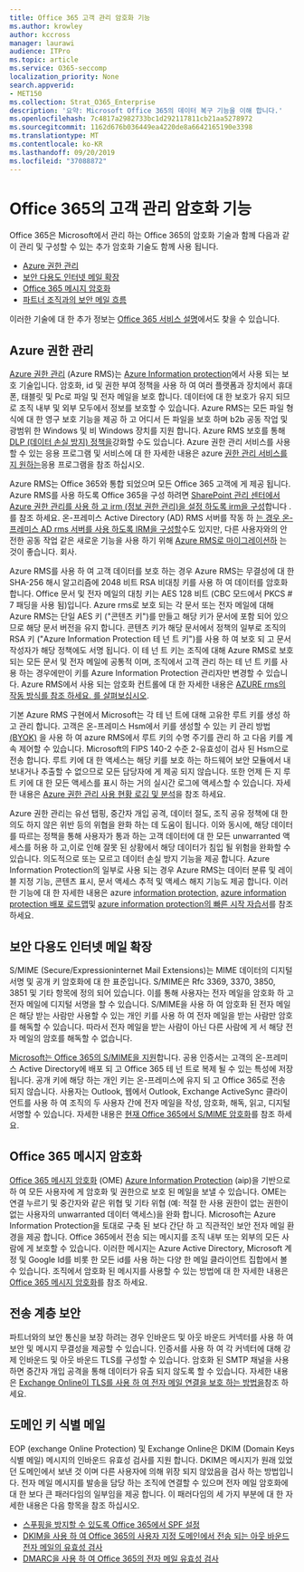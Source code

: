 ```yaml
---
title: Office 365 고객 관리 암호화 기능
ms.author: krowley
author: kccross
manager: laurawi
audience: ITPro
ms.topic: article
ms.service: O365-seccomp
localization_priority: None
search.appverid:
- MET150
ms.collection: Strat_O365_Enterprise
description: '요약: Microsoft Office 365의 데이터 복구 기능을 이해 합니다.'
ms.openlocfilehash: 7c4817a2982733bc1d292117811cb21aa5278972
ms.sourcegitcommit: 1162d676b036449ea4220de8a6642165190e3398
ms.translationtype: MT
ms.contentlocale: ko-KR
ms.lasthandoff: 09/20/2019
ms.locfileid: "37088872"
---
```

# <a name="customer-managed-encryption-features-in-office-365"></a>Office 365의 고객 관리 암호화 기능

Office 365은 Microsoft에서 관리 하는 Office 365의 암호화 기술과 함께 다음과 같이 관리 및 구성할 수 있는 추가 암호화 기술도 함께 사용 됩니다.
- [Azure 권한 관리](https://docs.microsoft.com/azure/information-protection/what-is-azure-rms)
- [보안 다용도 인터넷 메일 확장](http://blogs.technet.com/b/exchange/archive/2014/12/15/how-to-configure-s-mime-in-office-365.aspx)
- [Office 365 메시지 암호화](http://products.office.com/en-us/exchange/office-365-message-encryption)
- [파트너 조직과의 보안 메일 흐름](https://docs.microsoft.com/exchange/mail-flow-best-practices/use-connectors-to-configure-mail-flow/set-up-connectors-for-secure-mail-flow-with-a-partner)

이러한 기술에 대 한 추가 정보는 [Office 365 서비스 설명](https://technet.microsoft.com/en-us/library/office-365-service-descriptions.aspx)에서도 찾을 수 있습니다.

## <a name="azure-rights-management"></a>Azure 권한 관리
[Azure 권한 관리](https://docs.microsoft.com/azure/information-protection/what-is-azure-rms) (Azure RMS)는 [Azure Information protection](https://docs.microsoft.com/information-protection/understand-explore/what-is-information-protection)에서 사용 되는 보호 기술입니다. 암호화, id 및 권한 부여 정책을 사용 하 여 여러 플랫폼과 장치에서 휴대폰, 태블릿 및 Pc로 파일 및 전자 메일을 보호 합니다. 데이터에 대 한 보호가 유지 되므로 조직 내부 및 외부 모두에서 정보를 보호할 수 있습니다. Azure RMS는 모든 파일 형식에 대 한 영구 보호 기능을 제공 하 고 어디서 든 파일을 보호 하며 b2b 공동 작업 및 광범위 한 Windows 및 비 Windows 장치를 지원 합니다. Azure RMS 보호를 통해 [DLP (데이터 손실 방지) 정책을](https://docs.microsoft.com/exchange/security-and-compliance/data-loss-prevention/data-loss-prevention)강화할 수도 있습니다. Azure 권한 관리 서비스를 사용할 수 있는 응용 프로그램 및 서비스에 대 한 자세한 내용은 azure [권한 관리 서비스를 지 원하는](https://docs.microsoft.com/information-protection/understand-explore/applications-support)응용 프로그램을 참조 하십시오.

Azure RMS는 Office 365와 통합 되었으며 모든 Office 365 고객에 게 제공 됩니다. Azure RMS를 사용 하도록 Office 365을 구성 하려면 [SharePoint 관리 센터에서 Azure 권한 관리를 사용 하 고 irm (정보 권한 관리)을 설정 하도록 irm을 구성](https://technet.microsoft.com/en-us/library/dn151475(v=exchg.150).aspx)합니다 .를 참조 하세요. 온-프레미스 Active Directory (AD) RMS 서버를 작동 하 [는 경우 온-프레미스 AD rms 서버를 사용 하도록 IRM을 구성할](https://docs.microsoft.com/office365/SecurityCompliance/configure-irm-to-use-an-on-premises-ad-rms-server)수도 있지만, 다른 사용자와의 안전한 공동 작업 같은 새로운 기능을 사용 하기 위해 [Azure RMS로 마이그레이션하](https://docs.microsoft.com/azure/information-protection/migrate-from-ad-rms-to-azure-rms) 는 것이 좋습니다. 회사.

Azure RMS를 사용 하 여 고객 데이터를 보호 하는 경우 Azure RMS는 무결성에 대 한 SHA-256 해시 알고리즘에 2048 비트 RSA 비대칭 키를 사용 하 여 데이터를 암호화 합니다. Office 문서 및 전자 메일의 대칭 키는 AES 128 비트 (CBC 모드에서 PKCS # 7 패딩을 사용 됨)입니다. Azure rms로 보호 되는 각 문서 또는 전자 메일에 대해 Azure RMS는 단일 AES 키 ("콘텐츠 키")를 만들고 해당 키가 문서에 포함 되어 있으므로 해당 문서 버전을 유지 합니다. 콘텐츠 키가 해당 문서에서 정책의 일부로 조직의 RSA 키 ("Azure Information Protection 테 넌 트 키")를 사용 하 여 보호 되 고 문서 작성자가 해당 정책에도 서명 됩니다. 이 테 넌 트 키는 조직에 대해 Azure RMS로 보호 되는 모든 문서 및 전자 메일에 공통적 이며, 조직에서 고객 관리 하는 테 넌 트 키를 사용 하는 경우에만이 키를 Azure Information Protection 관리자만 변경할 수 있습니다. Azure RMS에서 사용 되는 암호화 컨트롤에 대 한 자세한 내용은 [AZURE rms의 작동 방식를 참조 하세요. 를 살펴보십시오](https://docs.microsoft.com/information-protection/understand-explore/how-does-it-work).

기본 Azure RMS 구현에서 Microsoft는 각 테 넌 트에 대해 고유한 루트 키를 생성 하 고 관리 합니다. 고객은 온-프레미스 Hsm에서 키를 생성할 수 있는 키 관리 방법 [(BYOK)](https://docs.microsoft.com/azure/information-protection/plan-implement-tenant-key) 을 사용 하 여 azure RMS에서 루트 키의 수명 주기를 관리 하 고 다음 키를 계속 제어할 수 있습니다. Microsoft의 FIPS 140-2 수준 2-유효성이 검사 된 Hsm으로 전송 합니다. 루트 키에 대 한 액세스는 해당 키를 보호 하는 하드웨어 보안 모듈에서 내보내거나 추출할 수 없으므로 모든 담당자에 게 제공 되지 않습니다. 또한 언제 든 지 루트 키에 대 한 모든 액세스를 표시 하는 거의 실시간 로그에 액세스할 수 있습니다. 자세한 내용은 [Azure 권한 관리 사용 현황 로깅 및 분석](https://docs.microsoft.com/azure/information-protection/log-analyze-usage)을 참조 하세요.

Azure 권한 관리는 유선 탭핑, 중간자 개입 공격, 데이터 절도, 조직 공유 정책에 대 한 의도 하지 않은 위반 등의 위협을 완화 하는 데 도움이 됩니다. 이와 동시에, 해당 데이터를 따르는 정책을 통해 사용자가 통과 하는 고객 데이터에 대 한 모든 unwarranted 액세스를 허용 하 고,이로 인해 잘못 된 상황에서 해당 데이터가 침입 될 위험을 완화할 수 있습니다. 의도적으로 또는 모르고 데이터 손실 방지 기능을 제공 합니다. Azure Information Protection의 일부로 사용 되는 경우 Azure RMS는 데이터 분류 및 레이블 지정 기능, 콘텐츠 표시, 문서 액세스 추적 및 액세스 해지 기능도 제공 합니다. 이러한 기능에 대 한 자세한 내용은 azure [information protection,](https://docs.microsoft.com/information-protection/understand-explore/what-is-information-protection) [azure information protection 배포 로드맵](https://docs.microsoft.com/information-protection/plan-design/deployment-roadmap)및 [azure information protection의 빠른 시작 자습서](https://docs.microsoft.com/information-protection/get-started/infoprotect-quick-start-tutorial)를 참조 하세요.

## <a name="secure-multipurpose-internet-mail-extension"></a>보안 다용도 인터넷 메일 확장
S/MIME (Secure/Expressioninternet Mail Extensions)는 MIME 데이터의 디지털 서명 및 공개 키 암호화에 대 한 표준입니다. S/MIME은 Rfc 3369, 3370, 3850, 3851 및 기타 항목에 정의 되어 있습니다. 이를 통해 사용자는 전자 메일을 암호화 하 고 전자 메일에 디지털 서명을 할 수 있습니다. S/MIME을 사용 하 여 암호화 된 전자 메일은 해당 받는 사람만 사용할 수 있는 개인 키를 사용 하 여 전자 메일을 받는 사람만 암호를 해독할 수 있습니다. 따라서 전자 메일을 받는 사람이 아닌 다른 사람에 게 서 해당 전자 메일의 암호를 해독할 수 없습니다.

[Microsoft는 Office 365의 S/MIME을 지원](http://blogs.technet.com/b/exchange/archive/2014/12/15/how-to-configure-s-mime-in-office-365.aspx)합니다. 공용 인증서는 고객의 온-프레미스 Active Directory에 배포 되 고 Office 365 테 넌 트로 복제 될 수 있는 특성에 저장 됩니다. 공개 키에 해당 하는 개인 키는 온-프레미스에 유지 되 고 Office 365로 전송 되지 않습니다. 사용자는 Outlook, 웹에서 Outlook, Exchange ActiveSync 클라이언트를 사용 하 여 조직의 두 사용자 간에 전자 메일을 작성, 암호화, 해독, 읽고, 디지털 서명할 수 있습니다. 자세한 내용은 [현재 Office 365에서 S/MIME 암호화](http://blogs.office.com/2014/02/26/smime-encryption-now-in-office-365/)를 참조 하세요.

## <a name="office-365-message-encryption"></a>Office 365 메시지 암호화
[Office 365 메시지 암호화](https://products.office.com/en-us/exchange/office-365-message-encryption) (OME) [Azure Information Protection](https://docs.microsoft.com/information-protection/understand-explore/what-is-information-protection) (aip)을 기반으로 하 여 모든 사용자에 게 암호화 및 권한으로 보호 된 메일을 보낼 수 있습니다. OME는 연결 누르기 및 중간자와 같은 위협 및 기타 위협 (예: 적절 한 사용 권한이 없는 권한이 없는 사용자의 unwarranted 데이터 액세스)을 완화 합니다. Microsoft는 Azure Information Protection을 토대로 구축 된 보다 간단 하 고 직관적인 보안 전자 메일 환경을 제공 합니다. Office 365에서 전송 되는 메시지를 조직 내부 또는 외부의 모든 사람에 게 보호할 수 있습니다. 이러한 메시지는 Azure Active Directory, Microsoft 계정 및 Google Id를 비롯 한 모든 id를 사용 하는 다양 한 메일 클라이언트 집합에서 볼 수 있습니다. 조직에서 암호화 된 메시지를 사용할 수 있는 방법에 대 한 자세한 내용은 [Office 365 메시지 암호화](https://support.office.com/article/F87CB016-7876-4317-AE3C-9169B311FF8A)를 참조 하세요.

## <a name="transport-layer-security"></a>전송 계층 보안   
파트너와의 보안 통신을 보장 하려는 경우 인바운드 및 아웃 바운드 커넥터를 사용 하 여 보안 및 메시지 무결성을 제공할 수 있습니다. 인증서를 사용 하 여 각 커넥터에 대해 강제 인바운드 및 아웃 바운드 TLS를 구성할 수 있습니다. 암호화 된 SMTP 채널을 사용 하면 중간자 개입 공격을 통해 데이터가 유출 되지 않도록 할 수 있습니다. 자세한 내용은 [Exchange Online이 TLS를 사용 하 여 전자 메일 연결을 보호 하는 방법을](https://support.office.com/article/How-Exchange-Online-uses-TLS-to-secure-email-connections-in-Office-365-4CDE0CDA-3430-4DC0-B489-F2C0736C929F)참조 하세요.

## <a name="domain-keys-identified-mail"></a>도메인 키 식별 메일
EOP (exchange Online Protection) 및 Exchange Online은 DKIM (Domain Keys 식별 메일) 메시지의 인바운드 유효성 검사를 지원 합니다. DKIM은 메시지가 원래 있었던 도메인에서 보낸 것 이며 다른 사용자에 의해 위장 되지 않았음을 검사 하는 방법입니다. 전자 메일 메시지를 발송을 담당 하는 조직에 연결할 수 있으며 전자 메일 암호화에 대 한 보다 큰 패러다임의 일부임을 제공 합니다. 이 패러다임의 세 가지 부분에 대 한 자세한 내용은 다음 항목을 참조 하십시오.
- [스푸핑을 방지할 수 있도록 Office 365에서 SPF 설정](https://docs.microsoft.com/office365/SecurityCompliance/set-up-spf-in-office-365-to-help-prevent-spoofing)
- [DKIM을 사용 하 여 Office 365의 사용자 지정 도메인에서 전송 되는 아웃 바운드 전자 메일의 유효성 검사](https://docs.microsoft.com/office365/SecurityCompliance/use-dkim-to-validate-outbound-email)
- [DMARC을 사용 하 여 Office 365의 전자 메일 유효성 검사](https://https://docs.microsoft.com/office365/SecurityCompliance/use-dmarc-to-validate-email)
